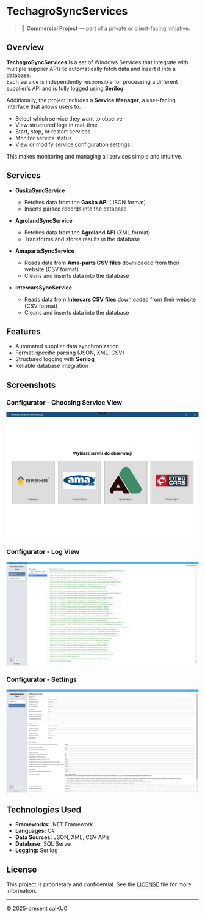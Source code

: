 # TechagroSyncServices

> 💼 **Commercial Project** — part of a private or client-facing initiative.

## Overview

**TechagroSyncServices** is a set of Windows Services that integrate with multiple supplier APIs to automatically fetch data and insert it into a database.  
Each service is independently responsible for processing a different supplier’s API and is fully logged using **Serilog**.

Additionally, the project includes a **Service Manager**, a user-facing interface that allows users to:

- Select which service they want to observe
- View structured logs in real-time
- Start, stop, or restart services
- Monitor service status
- View or modify service configuration settings

This makes monitoring and managing all services simple and intuitive.

## Services

- **GaskaSyncService**

  - Fetches data from the **Gaska API** (JSON format)
  - Inserts parsed records into the database

- **AgrolandSyncService**

  - Fetches data from the **Agroland API** (XML format)
  - Transforms and stores results in the database

- **AmapartsSyncService**

  - Reads data from **Ama-parts CSV files** downloaded from their website (CSV format)
  - Cleans and inserts data into the database

- **IntercarsSyncService**

  - Reads data from **Intercars CSV files** downloaded from their website (CSV format)
  - Cleans and inserts data into the database

## Features

- Automated supplier data synchronization
- Format-specific parsing (JSON, XML, CSV)
- Structured logging with **Serilog**
- Reliable database integration

## Screenshots

### Configurator - Choosing Service View

![Configurator Service](./Screenshots/service_pick_view.png)

### Configurator - Log View

![Configurator Log](./Screenshots/log_view.png)

### Configurator - Settings

![Configurator Settings](./Screenshots/settings_view.png)

## Technologies Used

- **Frameworks:** .NET Framework
- **Languages:** C#
- **Data Sources:** JSON, XML, CSV APIs
- **Database:** SQL Server
- **Logging:** Serilog

## License

This project is proprietary and confidential. See the [LICENSE](LICENSE) file for more information.

---

© 2025-present [calKU0](https://github.com/calKU0)
